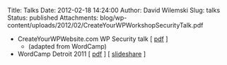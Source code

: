 Title: Talks
Date: 2012-02-18 14:24:00
Author: David Wilemski
Slug: talks
Status: published
Attachments: blog/wp-content/uploads/2012/02/CreateYourWPWorkshopSecurityTalk.pdf

  - CreateYourWPWebsite.com WP Security talk
    \[ [pdf](http://davidwilemski.com/blog/wp-content/uploads/2012/02/CreateYourWPWorkshopSecurityTalk.pdf)
    \]
      - (adapted from WordCamp)
  - WordCamp Detroit 2011 \[
    [pdf](http://davidwilemski.com/blog/wp-content/uploads/2011/11/WordCamp2011_IntroWordPressSecurity.pdf)
    \] \[
    [slideshare](http://www.slideshare.net/davidwilemski/word-camp2011-introwordpresssecurity)
    \]
